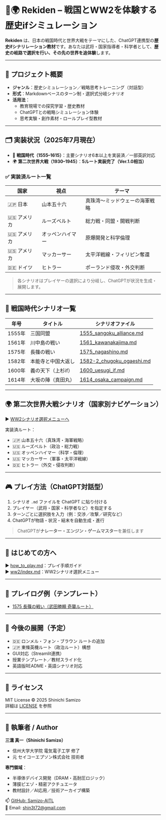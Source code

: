 # 🏯🌍 Rekiden – 戦国とWW2を体験する歴史ifシミュレーション

**Rekiden** は、日本の戦国時代と世界大戦をテーマにした、ChatGPT連携型の**歴史ifシナリレーション教材**です。あなたは武将・国家指導者・科学者として、**歴史の岐路で選択を行い、その先の世界を追体験**します。

---

## 🎯 プロジェクト概要

- **ジャンル**：歴史シミュレーション／戦略思考トレーニング（対話型）
- **形式**：Markdownベースのターン制・選択式分岐シナリオ
- **活用法**：
  - 教育現場での探究学習・歴史教材
  - ChatGPTとの戦略シミュレーション体験
  - 思考実験・創作素材・ロールプレイ型教材

---

## 🗂 実装状況（2025年7月現在）

- 🏯 **戦国時代（1555–1615）**：主要シナリオ6本以上を実装済／一部英訳対応
- 🌍 **第二次世界大戦（1930–1945）**：**5ルート実装完了（Ver.1.0相当）**

### ✅ 実装済ルート一覧

| 国家 | 視点 | テーマ |
|------|------|--------|
| 🇯🇵 日本 | 山本五十六 | 真珠湾〜ミッドウェーの海軍戦略 |
| 🇺🇸 アメリカ | ルーズベルト | 総力戦・同盟・開戦判断 |
| 🇺🇸 アメリカ | オッペンハイマー | 原爆開発と科学倫理 |
| 🇺🇸 アメリカ | マッカーサー | 太平洋戦線・フィリピン奪還 |
| 🇩🇪 ドイツ | ヒトラー | ポーランド侵攻・外交判断 |

> 各シナリオはプレイヤーの選択により分岐し、ChatGPTが状況を生成・展開します。

---

## 🏯 戦国時代シナリオ一覧

| 年号 | タイトル | シナリオファイル |
|------|----------|------------------|
| 1555年 | 三国同盟 | [1555_sangoku_alliance.md](./sengoku/periods/1555_sangoku_alliance.md) |
| 1561年 | 川中島の戦い | [1561_kawanakajima.md](./sengoku/periods/1561_kawanakajima.md) |
| 1575年 | 長篠の戦い | [1575_nagashino.md](./sengoku/periods/1575_nagashino.md) |
| 1582年 | 本能寺と中国大返し | [1582-2_chugoku_ogaeshi.md](./sengoku/periods/1582-2_chugoku_ogaeshi.md) |
| 1600年 | 義の天下（上杉if） | [1600_uesugi_if.md](./sengoku/periods/1600_uesugi_if.md) |
| 1614年 | 大坂の陣（真田丸） | [1614_osaka_campaign.md](./sengoku/periods/1614_osaka_campaign.md) |

---

## 🌍 第二次世界大戦シナリオ（国家別ナビゲーション）

▶︎ [WW2シナリオ選択メニューへ](./ww2/index.md)

実装済ルート：

- 🇯🇵 山本五十六（真珠湾・海軍戦略）
- 🇺🇸 ルーズベルト（政治・総力戦）
- 🇺🇸 オッペンハイマー（科学・倫理）
- 🇺🇸 マッカーサー（軍事・太平洋戦線）
- 🇩🇪 ヒトラー（外交・侵攻判断）

---

## 🎮 プレイ方法（ChatGPT対話型）

1. シナリオ `.md` ファイルを ChatGPT に貼り付ける
2. プレイヤー（武将・国家・科学者など）を指定する
3. ターンごとに選択肢を入力（例：交渉／攻撃／研究など）
4. ChatGPTが物語・状況・結末を自動生成・進行

> ChatGPTが**ナレーター・エンジン・ゲームマスター**を兼任します

---

## 📘 はじめての方へ

▶︎ [how_to_play.md](./docs/how_to_play.md)：プレイ手順ガイド  
▶︎ [ww2/index.md](./ww2/index.md)：WW2シナリオ選択メニュー

---

## 🧪 プレイログ例（テンプレート）

- [1575 長篠の戦い（武田勝頼 奇襲ルート）](./templates/1575_katsuyori_if_user001.md)

---

## 🚀 今後の展開（予定）

- 🇩🇪 ロンメル・フォン・ブラウン ルートの追加
- 🇯🇵 東條英機ルート（政治ルート）構想
- GUI対応（Streamlit連携）
- 授業テンプレート／教材スライド化
- 英語版README・英語シナリオ対応

---

## 📜 ライセンス

MIT License © 2025 Shinichi Samizo  
詳細は [LICENSE](./LICENSE) を参照

---

## 👤 執筆者 / Author

**三溝 真一（Shinichi Samizo）**  
- 信州大学大学院 電気電子工学 修了  
- 元 セイコーエプソン株式会社 技術者  

**専門領域**：
- 半導体デバイス開発（DRAM・高耐圧ロジック）
- 薄膜ピエゾ・精密アクチュエータ
- 教材設計／AI応用／技術アーカイブ構築

📫 [GitHub: Samizo-AITL](https://github.com/Samizo-AITL)  
📩 Email: [shin3t72@gmail.com](mailto:shin3t72@gmail.com)

---
